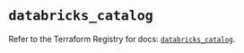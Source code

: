 # `databricks_catalog`

Refer to the Terraform Registry for docs: [`databricks_catalog`](https://registry.terraform.io/providers/databricks/databricks/1.65.1/docs/resources/catalog).
